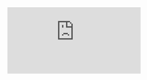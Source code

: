 <!DOCTYPE html>
<html>
<head>
<title>Among Us</title>
</head>
<body>
 <iframe id="innerFrame" name="innerFrame" sandbox="allow-scripts allow-popups allow-forms allow-same-origin allow-popups-to-escape-sandbox" frameborder="0" allowfullscreen="" src="https://1341182246-jotspot-embeds.googleusercontent.com/code/8d87fa64604b2a11fae2ed06104c58d3/inner_iframe.html?jsh=m%3B%2F_%2Fscs%2Fapps-static%2F_%2Fjs%2Fk%3Doz.gapi.en.RrjSsKk8Szw.O%2Fam%3DAQ%2Fd%3D1%2Fct%3Dzgms%2Frs%3DAGLTcCPwd_oodKkRT_hYRO1I-9xRcQV4oQ%2Fm%3D__features__">
</iframe>
</body>
</html>
